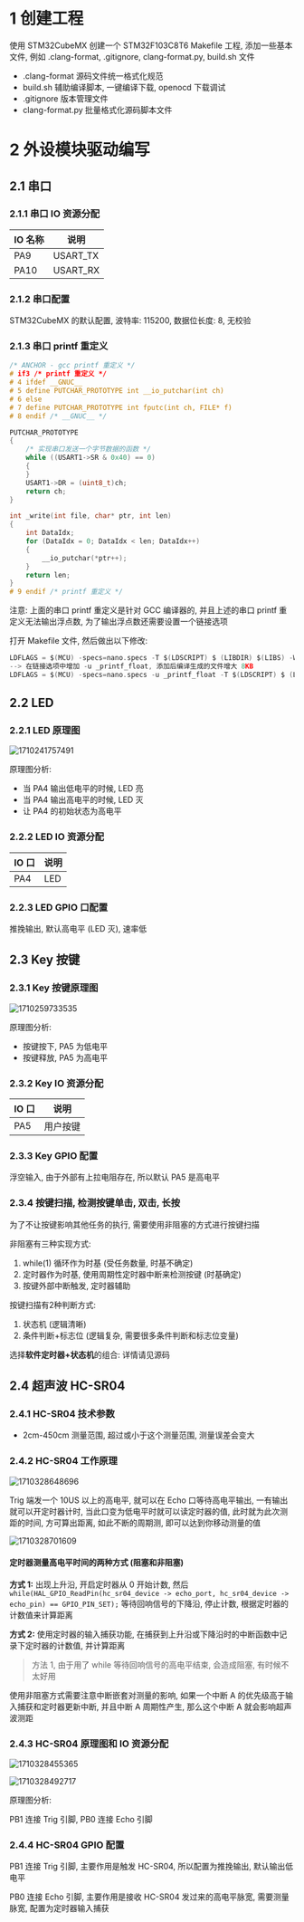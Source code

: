 # 1 创建工程

使用 STM32CubeMX 创建一个 STM32F103C8T6 Makefile 工程, 添加一些基本文件, 例如 .clang-format, .gitignore, clang-format.py, build.sh 文件

- .clang-format 源码文件统一格式化规范
- build.sh 辅助编译脚本, 一键编译下载, openocd 下载调试
- .gitignore 版本管理文件
- clang-format.py 批量格式化源码脚本文件

# 2 外设模块驱动编写

## 2.1 串口

### 2.1.1 串口 IO 资源分配

| IO 名称 | 说明     |
| ------- | -------- |
| PA9     | USART_TX |
| PA10    | USART_RX |

### 2.1.2 串口配置

STM32CubeMX 的默认配置, 波特率: 115200, 数据位长度: 8, 无校验

### 2.1.3 串口 printf 重定义

```c
/* ANCHOR - gcc printf 重定义 */
# if3 /* printf 重定义 */
# 4 ifdef __GNUC__
# 5 define PUTCHAR_PROTOTYPE int __io_putchar(int ch)
# 6 else
# 7 define PUTCHAR_PROTOTYPE int fputc(int ch, FILE* f)
# 8 endif /* __GNUC__ */

PUTCHAR_PROTOTYPE
{
    /* 实现串口发送一个字节数据的函数 */
    while ((USART1->SR & 0x40) == 0)
    {
    }
    USART1->DR = (uint8_t)ch;
    return ch;
}

int _write(int file, char* ptr, int len)
{
    int DataIdx;
    for (DataIdx = 0; DataIdx < len; DataIdx++)
    {
        __io_putchar(*ptr++);
    }
    return len;
}
# 9 endif /* printf 重定义 */
```

注意: 上面的串口 printf 重定义是针对 GCC 编译器的, 并且上述的串口 printf 重定义无法输出浮点数, 为了输出浮点数还需要设置一个链接选项

打开 Makefile 文件, 然后做出以下修改:

```c
LDFLAGS = $(MCU) -specs=nano.specs -T $(LDSCRIPT) $ (LIBDIR) $(LIBS) -Wl,-Map=$(BUILD_DIR)/$(TARGET).map,--cref -Wl,--gc-sections
--> 在链接选项中增加 -u _printf_float, 添加后编译生成的文件增大 8KB
LDFLAGS = $(MCU) -specs=nano.specs -u _printf_float -T $(LDSCRIPT) $ (LIBDIR) $(LIBS) -Wl,-Map=$(BUILD_DIR)/$(TARGET).map,--cref -Wl,--gc-sections
```

## 2.2 LED

### 2.2.1 LED 原理图

![1710241757491](images/1710241757491.png)

原理图分析:

- 当 PA4 输出低电平的时候, LED 亮
- 当 PA4 输出高电平的时候, LED 灭
- 让 PA4 的初始状态为高电平

### 2.2.2 LED IO 资源分配

| IO 口 | 说明 |
| ----- | ---- |
| PA4   | LED  |

### 2.2.3 LED GPIO 口配置

推挽输出, 默认高电平 (LED 灭), 速率低

## 2.3 Key 按键

### 2.3.1 Key 按键原理图

![1710259733535](images/1710259733535.png)

原理图分析:

- 按键按下, PA5 为低电平
- 按键释放, PA5 为高电平

### 2.3.2 Key IO 资源分配

| IO 口 | 说明     |
| ----- | -------- |
| PA5   | 用户按键 |

### 2.3.3 Key GPIO 配置

浮空输入, 由于外部有上拉电阻存在, 所以默认 PA5 是高电平

### 2.3.4 按键扫描, 检测按键单击, 双击, 长按

为了不让按键影响其他任务的执行, 需要使用非阻塞的方式进行按键扫描

非阻塞有三种实现方式:

1. while(1) 循环作为时基 (受任务数量, 时基不确定)
2. 定时器作为时基, 使用周期性定时器中断来检测按键 (时基确定)
3. 按键外部中断触发, 定时器辅助

按键扫描有2种判断方式:

1. 状态机 (逻辑清晰)
2. 条件判断+标志位 (逻辑复杂, 需要很多条件判断和标志位变量)

选择**软件定时器+状态机**的组合: 详情请见源码

## 2.4 超声波 HC-SR04

### 2.4.1 HC-SR04 技术参数

- 2cm-450cm 测量范围, 超过或小于这个测量范围, 测量误差会变大

### 2.4.2 HC-SR04 工作原理

![1710328648696](images/1710328648696.png)

Trig 端发一个 10US 以上的高电平, 就可以在 Echo 口等待高电平输出, 一有输出就可以开定时器计时, 当此口变为低电平时就可以读定时器的值, 此时就为此次测距的时间, 方可算出距离, 如此不断的周期测, 即可以达到你移动测量的值

![1710328701609](images/1710328701609.png)

#### 定时器测量高电平时间的两种方式 (阻塞和非阻塞)

**方式 1:** 出现上升沿, 开启定时器从 0 开始计数, 然后 `while(HAL_GPIO_ReadPin(hc_sr04_device -> echo_port, hc_sr04_device -> echo_pin) == GPIO_PIN_SET);` 等待回响信号的下降沿, 停止计数, 根据定时器的计数值来计算距离

**方式 2:** 使用定时器的输入捕获功能, 在捕获到上升沿或下降沿时的中断函数中记录下定时器的计数值, 并计算距离

> 方法 1, 由于用了 while 等待回响信号的高电平结束, 会造成阻塞, 有时候不太好用

使用非阻塞方式需要注意中断嵌套对测量的影响, 如果一个中断 A 的优先级高于输入捕获和定时器更新中断, 并且中断 A 周期性产生, 那么这个中断 A 就会影响超声波测距

### 2.4.3 HC-SR04 原理图和 IO 资源分配

![1710328455365](https://file+.vscode-resource.vscode-cdn.net/c%3A/Users/doit132/Desktop/BalanceCar/images/1710328455365.png)

![1710328492717](images/1710328492717.png)


原理图分析: 

PB1 连接 Trig 引脚, PB0 连接 Echo 引脚

### 2.4.4 HC-SR04 GPIO 配置

PB1 连接 Trig 引脚, 主要作用是触发 HC-SR04, 所以配置为推挽输出, 默认输出低电平

PB0 连接 Echo 引脚, 主要作用是接收 HC-SR04 发过来的高电平脉宽, 需要测量脉宽, 配置为定时器输入捕获
